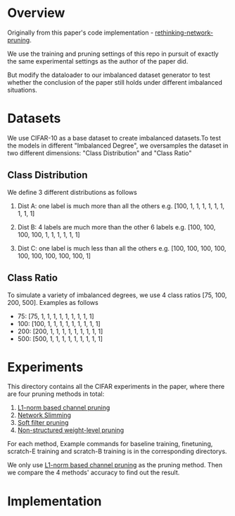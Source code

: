 # Overview
Originally from this paper's code implementation - [rethinking-network-pruning](https://github.com/Eric-mingjie/rethinking-network-pruning).

We use the training and pruning settings of this repo in pursuit of exactly the same experimental settings as the author of the paper did.

But modify the dataloader to our imbalanced dataset generator to test whether the conclusion of the paper still holds under different imbalanced situations.

# Datasets
We use CIFAR-10 as a base dataset to create imbalanced datasets.To test the models in different "Imbalanced Degree", we oversamples the dataset in two different dimensions: "Class Distribution" and "Class Ratio"

## Class Distribution
We define 3 different distributions as follows 
1. Dist A: one label is much more than all the others e.g. [100, 1, 1, 1, 1, 1, 1, 1, 1, 1]

2. Dist B: 4 labels are much more than the other 6 labels e.g. [100, 100, 100, 100, 1, 1, 1, 1, 1, 1]

3. Dist C: one label is much less than all the others e.g. [100, 100, 100, 100, 100, 100, 100, 100, 100, 1]

## Class Ratio
To simulate a variety of imbalanced degrees, we use 4 class ratios [75, 100, 200, 500]. Examples as follows
* 75: [75, 1, 1, 1, 1, 1, 1, 1, 1, 1]
* 100: [100, 1, 1, 1, 1, 1, 1, 1, 1, 1]
* 200: [200, 1, 1, 1, 1, 1, 1, 1, 1, 1]
* 500: [500, 1, 1, 1, 1, 1, 1, 1, 1, 1]

# Experiments
This directory contains all the CIFAR experiments in the paper, where there are four pruning methods in total:  

1. [L1-norm based channel pruning](https://arxiv.org/abs/1608.08710)
2. [Network Slimming](https://arxiv.org/abs/1708.06519)
3. [Soft filter pruning](https://www.ijcai.org/proceedings/2018/0309.pdf)
4. [Non-structured weight-level pruning](https://arxiv.org/abs/1506.02626)

For each method, Example commands for baseline training, finetuning, scratch-E training and scratch-B training is in the corresponding directorys.  

We only use [L1-norm based channel pruning](https://arxiv.org/abs/1608.08710) as the pruning method. Then we compare the 4 methods' accuracy to find out the result.

# Implementation

